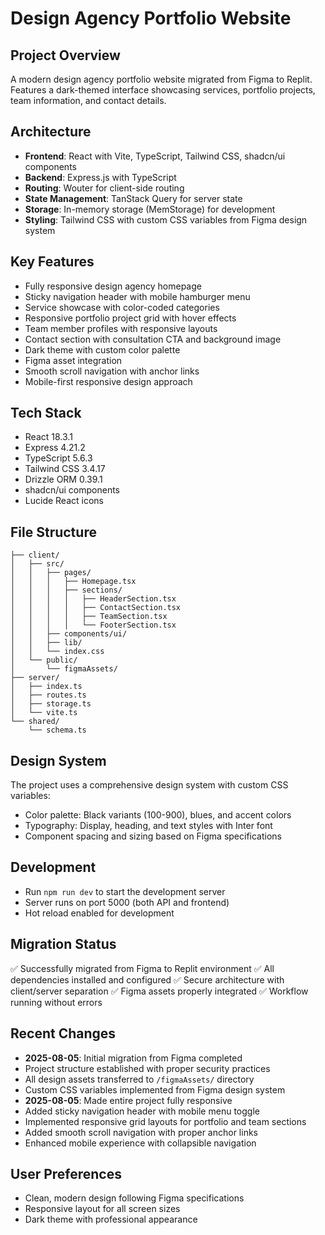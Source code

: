 # Design Agency Portfolio Website

## Project Overview
A modern design agency portfolio website migrated from Figma to Replit. Features a dark-themed interface showcasing services, portfolio projects, team information, and contact details.

## Architecture
- **Frontend**: React with Vite, TypeScript, Tailwind CSS, shadcn/ui components
- **Backend**: Express.js with TypeScript
- **Routing**: Wouter for client-side routing
- **State Management**: TanStack Query for server state
- **Storage**: In-memory storage (MemStorage) for development
- **Styling**: Tailwind CSS with custom CSS variables from Figma design system

## Key Features
- Fully responsive design agency homepage
- Sticky navigation header with mobile hamburger menu
- Service showcase with color-coded categories
- Responsive portfolio project grid with hover effects
- Team member profiles with responsive layouts
- Contact section with consultation CTA and background image
- Dark theme with custom color palette
- Figma asset integration
- Smooth scroll navigation with anchor links
- Mobile-first responsive design approach

## Tech Stack
- React 18.3.1
- Express 4.21.2
- TypeScript 5.6.3
- Tailwind CSS 3.4.17
- Drizzle ORM 0.39.1
- shadcn/ui components
- Lucide React icons

## File Structure
```
├── client/
│   ├── src/
│   │   ├── pages/
│   │   │   ├── Homepage.tsx
│   │   │   ├── sections/
│   │   │   │   ├── HeaderSection.tsx
│   │   │   │   ├── ContactSection.tsx
│   │   │   │   ├── TeamSection.tsx
│   │   │   │   └── FooterSection.tsx
│   │   ├── components/ui/
│   │   ├── lib/
│   │   └── index.css
│   └── public/
│       └── figmaAssets/
├── server/
│   ├── index.ts
│   ├── routes.ts
│   ├── storage.ts
│   └── vite.ts
└── shared/
    └── schema.ts
```

## Design System
The project uses a comprehensive design system with custom CSS variables:
- Color palette: Black variants (100-900), blues, and accent colors
- Typography: Display, heading, and text styles with Inter font
- Component spacing and sizing based on Figma specifications

## Development
- Run `npm run dev` to start the development server
- Server runs on port 5000 (both API and frontend)
- Hot reload enabled for development

## Migration Status
✅ Successfully migrated from Figma to Replit environment
✅ All dependencies installed and configured
✅ Secure architecture with client/server separation
✅ Figma assets properly integrated
✅ Workflow running without errors

## Recent Changes
- **2025-08-05**: Initial migration from Figma completed
- Project structure established with proper security practices
- All design assets transferred to `/figmaAssets/` directory
- Custom CSS variables implemented from Figma design system
- **2025-08-05**: Made entire project fully responsive
- Added sticky navigation header with mobile menu toggle
- Implemented responsive grid layouts for portfolio and team sections
- Added smooth scroll navigation with proper anchor links
- Enhanced mobile experience with collapsible navigation

## User Preferences
- Clean, modern design following Figma specifications
- Responsive layout for all screen sizes
- Dark theme with professional appearance